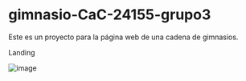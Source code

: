 # gimnasio-CaC-24155-grupo3
Este es un proyecto para la página web de una cadena de gimnasios.

Landing 

![image](https://github.com/nicolas-rosencovich/gimnasio-CaC-24155-grupo3/assets/139424337/dfaaad98-61f6-4752-8675-4813a0735747)
